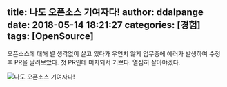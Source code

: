 title: 나도 오픈소스 기여자다!
author: ddalpange
date: 2018-05-14 18:21:27
categories: [경험]
tags: [OpenSource]
---
오픈소스에 대해 별 생각없이 살고 있다가 우연치 않게 업무중에 에러가 발생하여 수정 후 PR을 날려보았다. 첫 PR인데 머지되서 기쁘다. 열심히 살아야겠다.

<!-- more -->

![나도 오픈소스 기여자다!](/images/tui-chart-contribute.png)
<!--stackedit_data:
eyJoaXN0b3J5IjpbNTcxNzE5ODg3LC02MjMyNDM2MzEsLTE0Nz
g5NTAzNDBdfQ==
-->